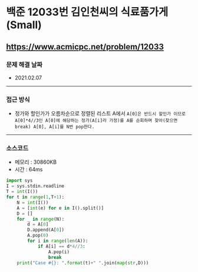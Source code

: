 # 백준 12033번 김인천씨의 식료품가게 (Small)
https://www.acmicpc.net/problem/12033
---

### 문제 해결 날짜
- 2021.02.07
---

### 접근 방식
- 정가와 할인가가 오름차순으로 정렬된 리스트 A에서 ```A[0]은 반드시 할인가 이므로 A[0]*4//3인 A[0]에 해당하는 정가(A[i]라 가정)를 A를 순회하며 찾아(찾으면 break) A[0], A[i]를 N번 pop한다.```
---

### 소스코드
- 메모리 : 30860KB
- 시간 : 64ms
```Python
import sys
I = sys.stdin.readline
T = int(I())
for t in range(1,T+1):
    N = int(I())
    A = [int(e) for e in I().split()]
    D = []
    for _ in range(N):
        d = A[0]
        D.append(A[0])
        A.pop(0)
        for i in range(len(A)):
            if A[i] == d*4//3:
                A.pop(i)
                break
    print("Case #{}: ".format(t)+" ".join(map(str,D)))
```